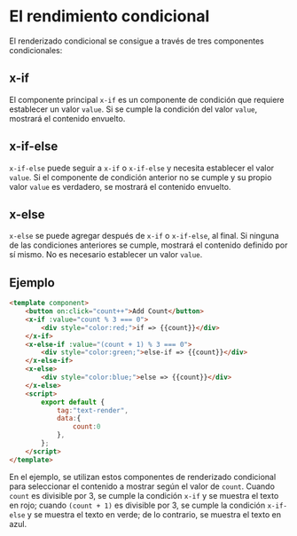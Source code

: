 # El rendimiento condicional

El renderizado condicional se consigue a través de tres componentes condicionales:

## x-if

El componente principal `x-if` es un componente de condición que requiere establecer un valor `value`. Si se cumple la condición del valor `value`, mostrará el contenido envuelto.

## x-if-else

`x-if-else` puede seguir a `x-if` o `x-if-else` y necesita establecer el valor `value`. Si el componente de condición anterior no se cumple y su propio valor `value` es verdadero, se mostrará el contenido envuelto.

## x-else

`x-else` se puede agregar después de `x-if` o `x-if-else`, al final. Si ninguna de las condiciones anteriores se cumple, mostrará el contenido definido por sí mismo. No es necesario establecer un valor `value`.

## Ejemplo

<comp-viewer comp-name="text-render">

```html
<template component>
    <button on:click="count++">Add Count</button>
    <x-if :value="count % 3 === 0">
        <div style="color:red;">if => {{count}}</div>
    </x-if>
    <x-else-if :value="(count + 1) % 3 === 0">
        <div style="color:green;">else-if => {{count}}</div>
    </x-else-if>
    <x-else>
        <div style="color:blue;">else => {{count}}</div>
    </x-else>
    <script>
        export default {
            tag:"text-render",
            data:{
                count:0
            },
        };
    </script>
</template>
```

</comp-viewer>

En el ejemplo, se utilizan estos componentes de renderizado condicional para seleccionar el contenido a mostrar según el valor de `count`. Cuando `count` es divisible por 3, se cumple la condición `x-if` y se muestra el texto en rojo; cuando `(count + 1)` es divisible por 3, se cumple la condición `x-if-else` y se muestra el texto en verde; de lo contrario, se muestra el texto en azul.

